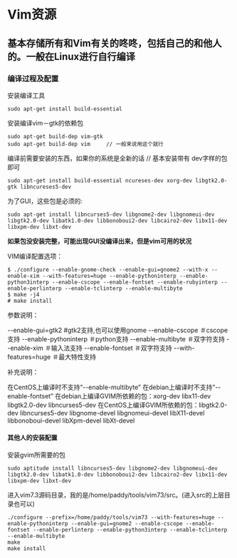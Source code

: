 # Vim资源

## 基本存储所有和Vim有关的咚咚，包括自己的和他人的。一般在Linux进行自行编译

### 编译过程及配置


安装编译工具

    sudo apt-get install build-essential
    
安装编译vim－gtk的依赖包

    sudo apt-get build-dep vim-gtk
    sudo apt-get build-dep vim     // 一般来说用这个就行

编译前需要安装的东西，如果你的系统是全新的话   // 基本安装带有 dev字样的包即可

    sudo apt-get install build-essential ncureses-dev xorg-dev libgtk2.0-gtk libncureses5-dev

为了GUI，这些包是必须的:

    sudo apt-get install libncurses5-dev libgnome2-dev libgnomeui-dev libgtk2.0-dev libatk1.0-dev libbonoboui2-dev libcairo2-dev libx11-dev libxpm-dev libxt-dev

**如果包没安装完整，可能出现GUI没编译出来，但是vim可用的状况**


VIM编译配置选项：

    $ ./configure --enable-gnome-check --enable-gui=gnome2 --with-x --enable-xim --with-features=huge --enable-pythoninterp --enable-python3interp --enable-cscope --enable-fontset --enable-rubyinterp --enable-perlinterp --enable-tclinterp --enable-multibyte
    $ make -j4
    # make install


参数说明：

--enable-gui=gtk2 #gtk2支持,也可以使用gnome
--enable-cscope ＃cscope支持
--enable-pythoninterp ＃python支持
--enable-multibyte ＃双字符支持
--enable-xim ＃输入法支持
--enable-fontset ＃双字符支持
--with-features=huge ＃最大特性支持


补充说明：

在CentOS上编译时不支持“--enable-multibyte”
在debian上编译时不支持“--enable-fontset”
在debian上编译GVIM所依赖的包：xorg-dev libx11-dev libgtk2.0-dev libncurses5-dev
在CentOS上编译GVIM所依赖的包：libgtk2.0-dev libncurses5-dev libgnome-devel libgnomeui-devel libX11-devel libbonoboui-devel libXpm-devel libXt-devel


#### 其他人的安装配置

安装gvim所需要的包

    sudo aptitude install libncurses5-dev libgnome2-dev libgnomeui-dev libgtk2.0-dev libatk1.0-dev libbonoboui2-dev libcairo2-dev libx11-dev libxpm-dev libxt-dev

进入vim7.3源码目录，我的是/home/paddy/tools/vim73/src。(进入src的上层目录也可以)

    ./configure --prefix=/home/paddy/tools/vim73 --with-features=huge --enable-pythoninterp --enable-gui=gnome2 --enable-cscope --enable-fontset --enable-perlinterp --enable-python3interp --enable-tclinterp --enable-multibyte
    make
    make install

